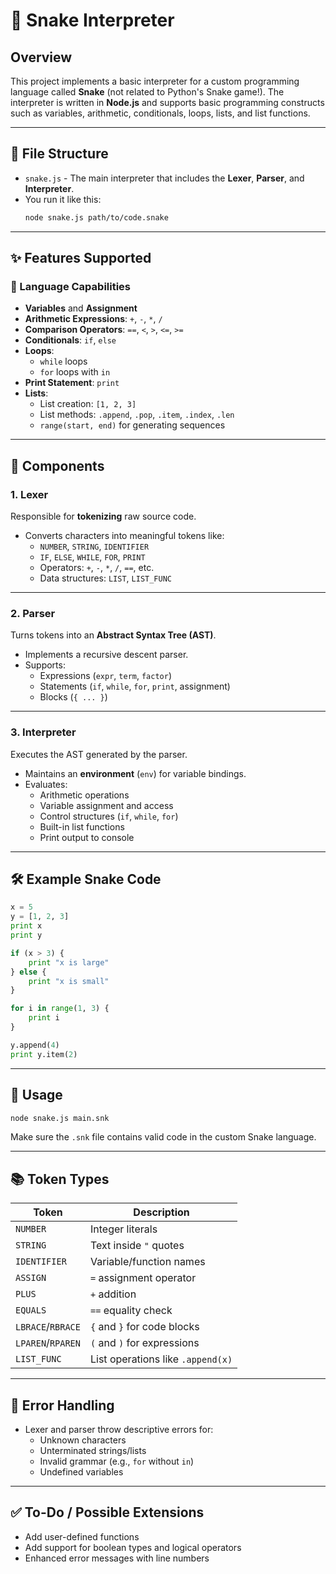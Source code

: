 # 🐍 Snake Interpreter

## Overview

This project implements a basic interpreter for a custom programming language called **Snake** (not related to Python's Snake game!). The interpreter is written in **Node.js** and supports basic programming constructs such as variables, arithmetic, conditionals, loops, lists, and list functions.

---

## 📁 File Structure

- `snake.js` - The main interpreter that includes the **Lexer**, **Parser**, and **Interpreter**.
- You run it like this:  
  ```bash
  node snake.js path/to/code.snake
  ```

---

## ✨ Features Supported

### 🧠 Language Capabilities

- **Variables** and **Assignment**
- **Arithmetic Expressions**: `+`, `-`, `*`, `/`
- **Comparison Operators**: `==`, `<`, `>`, `<=`, `>=`
- **Conditionals**: `if`, `else`
- **Loops**:
  - `while` loops
  - `for` loops with `in`
- **Print Statement**: `print`
- **Lists**:
  - List creation: `[1, 2, 3]`
  - List methods: `.append`, `.pop`, `.item`, `.index`, `.len`
  - `range(start, end)` for generating sequences

---

## 🧩 Components

### 1. **Lexer**
Responsible for **tokenizing** raw source code.

- Converts characters into meaningful tokens like:
  - `NUMBER`, `STRING`, `IDENTIFIER`
  - `IF`, `ELSE`, `WHILE`, `FOR`, `PRINT`
  - Operators: `+`, `-`, `*`, `/`, `==`, etc.
  - Data structures: `LIST`, `LIST_FUNC`

---

### 2. **Parser**
Turns tokens into an **Abstract Syntax Tree (AST)**.

- Implements a recursive descent parser.
- Supports:
  - Expressions (`expr`, `term`, `factor`)
  - Statements (`if`, `while`, `for`, `print`, assignment)
  - Blocks (`{ ... }`)

---

### 3. **Interpreter**
Executes the AST generated by the parser.

- Maintains an **environment** (`env`) for variable bindings.
- Evaluates:
  - Arithmetic operations
  - Variable assignment and access
  - Control structures (`if`, `while`, `for`)
  - Built-in list functions
  - Print output to console

---

## 🛠️ Example Snake Code

```python
x = 5
y = [1, 2, 3]
print x
print y

if (x > 3) {
    print "x is large"
} else {
    print "x is small"
}

for i in range(1, 3) {
    print i
}

y.append(4)
print y.item(2)
```

---

## 🏃 Usage

```bash
node snake.js main.snk
```

Make sure the `.snk` file contains valid code in the custom Snake language.

---

## 📚 Token Types

| Token         | Description                          |
|---------------|--------------------------------------|
| `NUMBER`      | Integer literals                     |
| `STRING`      | Text inside `"` quotes               |
| `IDENTIFIER`  | Variable/function names              |
| `ASSIGN`      | `=` assignment operator              |
| `PLUS`        | `+` addition                         |
| `EQUALS`      | `==` equality check                  |
| `LBRACE`/`RBRACE` | `{` and `}` for code blocks     |
| `LPAREN`/`RPAREN` | `(` and `)` for expressions     |
| `LIST_FUNC`   | List operations like `.append(x)`    |

---

## 🐛 Error Handling

- Lexer and parser throw descriptive errors for:
  - Unknown characters
  - Unterminated strings/lists
  - Invalid grammar (e.g., `for` without `in`)
  - Undefined variables

---

## ✅ To-Do / Possible Extensions

- Add user-defined functions
- Add support for boolean types and logical operators
- Enhanced error messages with line numbers
